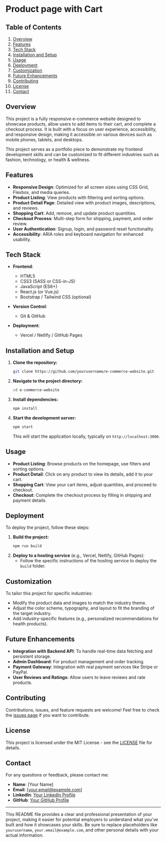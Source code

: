 # **Product page with Cart**

## **Table of Contents**
1. [Overview](#overview)
2. [Features](#features)
3. [Tech Stack](#tech-stack)
4. [Installation and Setup](#installation-and-setup)
5. [Usage](#usage)
6. [Deployment](#deployment)
7. [Customization](#customization)
8. [Future Enhancements](#future-enhancements)
9. [Contributing](#contributing)
10. [License](#license)
11. [Contact](#contact)

## **Overview**
This project is a fully responsive e-commerce website designed to showcase products, allow users to add items to their cart, and complete a checkout process. It is built with a focus on user experience, accessibility, and responsive design, making it accessible on various devices such as mobile phones, tablets, and desktops.

This project serves as a portfolio piece to demonstrate my frontend development skills and can be customized to fit different industries such as fashion, technology, or health & wellness.

## **Features**
- **Responsive Design**: Optimized for all screen sizes using CSS Grid, Flexbox, and media queries.
- **Product Listing**: View products with filtering and sorting options.
- **Product Detail Page**: Detailed view with product images, descriptions, and reviews.
- **Shopping Cart**: Add, remove, and update product quantities.
- **Checkout Process**: Multi-step form for shipping, payment, and order review.
- **User Authentication**: Signup, login, and password reset functionality.
- **Accessibility**: ARIA roles and keyboard navigation for enhanced usability.

## **Tech Stack**
- **Frontend**:
  - HTML5
  - CSS3 (SASS or CSS-in-JS)
  - JavaScript (ES6+)
  - React.js (or Vue.js)
  - Bootstrap / Tailwind CSS (optional)

- **Version Control**:
  - Git & GitHub

- **Deployment**:
  - Vercel / Netlify / GitHub Pages

## **Installation and Setup**
1. **Clone the repository:**
   ```bash
   git clone https://github.com/yourusername/e-commerce-website.git
   ```
2. **Navigate to the project directory:**
   ```bash
   cd e-commerce-website
   ```
3. **Install dependencies:**
   ```bash
   npm install
   ```
4. **Start the development server:**
   ```bash
   npm start
   ```
   This will start the application locally, typically on `http://localhost:3000`.

## **Usage**
- **Product Listing**: Browse products on the homepage, use filters and sorting options.
- **Product Detail**: Click on any product to view its details, add it to your cart.
- **Shopping Cart**: View your cart items, adjust quantities, and proceed to checkout.
- **Checkout**: Complete the checkout process by filling in shipping and payment details.

## **Deployment**
To deploy the project, follow these steps:
1. **Build the project:**
   ```bash
   npm run build
   ```
2. **Deploy to a hosting service** (e.g., Vercel, Netlify, GitHub Pages):
   - Follow the specific instructions of the hosting service to deploy the `build` folder.

## **Customization**
To tailor this project for specific industries:
- Modify the product data and images to match the industry theme.
- Adjust the color scheme, typography, and layout to fit the branding of the target industry.
- Add industry-specific features (e.g., personalized recommendations for health products).

## **Future Enhancements**
- **Integration with Backend API**: To handle real-time data fetching and persistent storage.
- **Admin Dashboard**: For product management and order tracking.
- **Payment Gateway**: Integration with real payment services like Stripe or PayPal.
- **User Reviews and Ratings**: Allow users to leave reviews and rate products.

## **Contributing**
Contributions, issues, and feature requests are welcome! Feel free to check the [issues page](https://github.com/yourusername/e-commerce-website/issues) if you want to contribute.

## **License**
This project is licensed under the MIT License - see the [LICENSE](LICENSE) file for details.

## **Contact**
For any questions or feedback, please contact me:
- **Name**: [Your Name]
- **Email**: [your.email@example.com]
- **LinkedIn**: [Your LinkedIn Profile](https://linkedin.com/in/yourprofile)
- **GitHub**: [Your GitHub Profile](https://github.com/yourusername)

---

This README file provides a clear and professional presentation of your project, making it easier for potential employers to understand what you've built and how it showcases your skills. Be sure to replace placeholders like `yourusername`, `your.email@example.com`, and other personal details with your actual information.